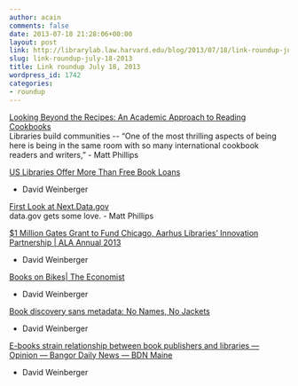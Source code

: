 ```yaml
---
author: acain
comments: false
date: 2013-07-18 21:28:06+00:00
layout: post
link: http://librarylab.law.harvard.edu/blog/2013/07/18/link-roundup-july-18-2013/
slug: link-roundup-july-18-2013
title: Link roundup July 18, 2013
wordpress_id: 1742
categories:
- roundup
---
```


[Looking Beyond the Recipes: An Academic Approach to Reading Cookbooks](http://library.harvard.edu/looking-beyond-recipes-academic-approach-reading-cookbooks?utm_source=SilverpopMailing&utm_medium=email&utm_campaign=Copy%20of%20Copy%20of%207.16.13III%20(1))  
Libraries build communities -- “One of the most thrilling aspects of being here is being in the same room with so many international cookbook readers and writers,” - Matt Phillips

[US Libraries Offer More Than Free Book Loans](http://www.voanews.com/content/us-libraries-offer-more-than-free-book-loans/1698096.html)  
- David Weinberger

[First Look at Next.Data.gov](http://www.whitehouse.gov/blog/2013/07/15/first-look-nextdatagov)  
data.gov gets some love. - Matt Phillips

[$1 Million Gates Grant to Fund Chicago, Aarhus Libraries’ Innovation Partnership | ALA Annual 2013](http://lj.libraryjournal.com/2013/07/shows-events/ala/1-million-gates-grant-to-fund-chicago-aarhus-libraries-innovation-partnership-ala-annual-2013/)  
- David Weinberger

[Books on Bikes| The Economist](http://www.economist.com/blogs/schumpeter/2013/07/managing-libraries)  
- David Weinberger

[Book discovery sans metadata: No Names, No Jackets](http://www.nonamesnojackets.com/)  
- David Weinberger

[E-books strain relationship between book publishers and libraries — Opinion — Bangor Daily News — BDN Maine](http://bangordailynews.com/2013/07/05/opinion/book-publishers-and-libraries-historic-partners-face-disruptive-technology/)  
- David Weinberger
